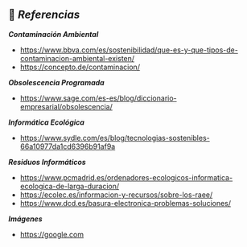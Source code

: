 ## 📖 _**Referencias**_

_**Contaminación Ambiental**_
- https://www.bbva.com/es/sostenibilidad/que-es-y-que-tipos-de-contaminacion-ambiental-existen/
- https://concepto.de/contaminacion/

_**Obsolescencia Programada**_
- https://www.sage.com/es-es/blog/diccionario-empresarial/obsolescencia/

_**Informática Ecológica**_
- https://www.sydle.com/es/blog/tecnologias-sostenibles-66a10977da1cd6396b91af9a

_**Residuos Informáticos**_
- https://www.pcmadrid.es/ordenadores-ecologicos-informatica-ecologica-de-larga-duracion/
- https://ecolec.es/informacion-y-recursos/sobre-los-raee/
- https://www.dcd.es/basura-electronica-problemas-soluciones/

_**Imágenes**_
- https://google.com

